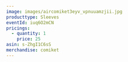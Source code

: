 ```yaml
---
image: images/aircomiket3eyv_vpnuuamzjii.jpg
producttype: Sleeves
eventId: iuq6O2mCN
pricings:
  - quantity: 1
    price: 25
asin: s-ZhgI1C6sS
merchandise: comiket
---
```


